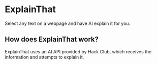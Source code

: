 # ExplainThat
Select any text on a webpage and have AI explain it for you.

## How does ExplainThat work?
ExplainThat uses an AI API provided by Hack Club, which receives the information and attempts to explain it.